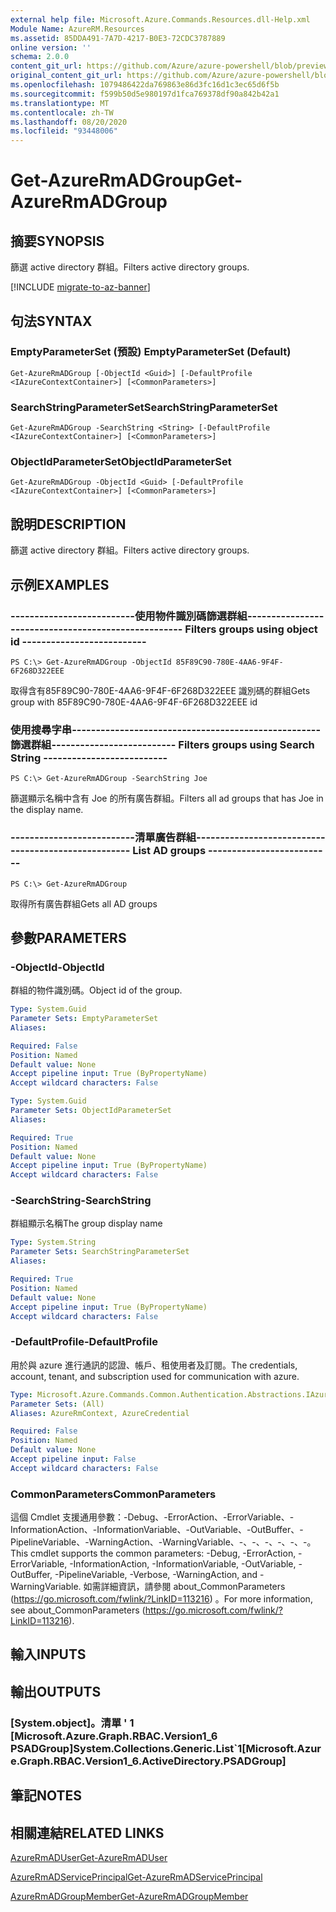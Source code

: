 ```yaml
---
external help file: Microsoft.Azure.Commands.Resources.dll-Help.xml
Module Name: AzureRM.Resources
ms.assetid: 85DDA491-7A7D-4217-B0E3-72CDC3787889
online version: ''
schema: 2.0.0
content_git_url: https://github.com/Azure/azure-powershell/blob/preview/src/ResourceManager/Resources/Commands.Resources/help/Get-AzureRmADGroup.md
original_content_git_url: https://github.com/Azure/azure-powershell/blob/preview/src/ResourceManager/Resources/Commands.Resources/help/Get-AzureRmADGroup.md
ms.openlocfilehash: 1079486422da769863e86d3fc16d1c3ec65d6f5b
ms.sourcegitcommit: f599b50d5e980197d1fca769378df90a842b42a1
ms.translationtype: MT
ms.contentlocale: zh-TW
ms.lasthandoff: 08/20/2020
ms.locfileid: "93448006"
---
```

# <span data-ttu-id="df051-101">Get-AzureRmADGroup</span><span class="sxs-lookup"><span data-stu-id="df051-101">Get-AzureRmADGroup</span></span>

## <span data-ttu-id="df051-102">摘要</span><span class="sxs-lookup"><span data-stu-id="df051-102">SYNOPSIS</span></span>
<span data-ttu-id="df051-103">篩選 active directory 群組。</span><span class="sxs-lookup"><span data-stu-id="df051-103">Filters active directory groups.</span></span>

[!INCLUDE [migrate-to-az-banner](../../includes/migrate-to-az-banner.md)]

## <span data-ttu-id="df051-104">句法</span><span class="sxs-lookup"><span data-stu-id="df051-104">SYNTAX</span></span>

### <span data-ttu-id="df051-105">EmptyParameterSet (預設) </span><span class="sxs-lookup"><span data-stu-id="df051-105">EmptyParameterSet (Default)</span></span>
```
Get-AzureRmADGroup [-ObjectId <Guid>] [-DefaultProfile <IAzureContextContainer>] [<CommonParameters>]
```

### <span data-ttu-id="df051-106">SearchStringParameterSet</span><span class="sxs-lookup"><span data-stu-id="df051-106">SearchStringParameterSet</span></span>
```
Get-AzureRmADGroup -SearchString <String> [-DefaultProfile <IAzureContextContainer>] [<CommonParameters>]
```

### <span data-ttu-id="df051-107">ObjectIdParameterSet</span><span class="sxs-lookup"><span data-stu-id="df051-107">ObjectIdParameterSet</span></span>
```
Get-AzureRmADGroup -ObjectId <Guid> [-DefaultProfile <IAzureContextContainer>] [<CommonParameters>]
```

## <span data-ttu-id="df051-108">說明</span><span class="sxs-lookup"><span data-stu-id="df051-108">DESCRIPTION</span></span>
<span data-ttu-id="df051-109">篩選 active directory 群組。</span><span class="sxs-lookup"><span data-stu-id="df051-109">Filters active directory groups.</span></span>

## <span data-ttu-id="df051-110">示例</span><span class="sxs-lookup"><span data-stu-id="df051-110">EXAMPLES</span></span>

### <span data-ttu-id="df051-111">--------------------------使用物件識別碼篩選群組--------------------------</span><span class="sxs-lookup"><span data-stu-id="df051-111">--------------------------  Filters groups using object id  --------------------------</span></span>
```
PS C:\> Get-AzureRmADGroup -ObjectId 85F89C90-780E-4AA6-9F4F-6F268D322EEE
```

<span data-ttu-id="df051-112">取得含有85F89C90-780E-4AA6-9F4F-6F268D322EEE 識別碼的群組</span><span class="sxs-lookup"><span data-stu-id="df051-112">Gets group with 85F89C90-780E-4AA6-9F4F-6F268D322EEE id</span></span>

### <span data-ttu-id="df051-113">使用搜尋字串----------------------------------------------------篩選群組</span><span class="sxs-lookup"><span data-stu-id="df051-113">--------------------------  Filters groups using Search String  --------------------------</span></span>
```
PS C:\> Get-AzureRmADGroup -SearchString Joe
```

<span data-ttu-id="df051-114">篩選顯示名稱中含有 Joe 的所有廣告群組。</span><span class="sxs-lookup"><span data-stu-id="df051-114">Filters all ad groups that has Joe in the display name.</span></span>

### <span data-ttu-id="df051-115">--------------------------清單廣告群組--------------------------</span><span class="sxs-lookup"><span data-stu-id="df051-115">--------------------------  List AD groups  --------------------------</span></span>
```
PS C:\> Get-AzureRmADGroup
```

<span data-ttu-id="df051-116">取得所有廣告群組</span><span class="sxs-lookup"><span data-stu-id="df051-116">Gets all AD groups</span></span>

## <span data-ttu-id="df051-117">參數</span><span class="sxs-lookup"><span data-stu-id="df051-117">PARAMETERS</span></span>

### <span data-ttu-id="df051-118">-ObjectId</span><span class="sxs-lookup"><span data-stu-id="df051-118">-ObjectId</span></span>
<span data-ttu-id="df051-119">群組的物件識別碼。</span><span class="sxs-lookup"><span data-stu-id="df051-119">Object id of the group.</span></span>

```yaml
Type: System.Guid
Parameter Sets: EmptyParameterSet
Aliases: 

Required: False
Position: Named
Default value: None
Accept pipeline input: True (ByPropertyName)
Accept wildcard characters: False
```

```yaml
Type: System.Guid
Parameter Sets: ObjectIdParameterSet
Aliases: 

Required: True
Position: Named
Default value: None
Accept pipeline input: True (ByPropertyName)
Accept wildcard characters: False
```

### <span data-ttu-id="df051-120">-SearchString</span><span class="sxs-lookup"><span data-stu-id="df051-120">-SearchString</span></span>
<span data-ttu-id="df051-121">群組顯示名稱</span><span class="sxs-lookup"><span data-stu-id="df051-121">The group display name</span></span>

```yaml
Type: System.String
Parameter Sets: SearchStringParameterSet
Aliases: 

Required: True
Position: Named
Default value: None
Accept pipeline input: True (ByPropertyName)
Accept wildcard characters: False
```

### <span data-ttu-id="df051-122">-DefaultProfile</span><span class="sxs-lookup"><span data-stu-id="df051-122">-DefaultProfile</span></span>
<span data-ttu-id="df051-123">用於與 azure 進行通訊的認證、帳戶、租使用者及訂閱。</span><span class="sxs-lookup"><span data-stu-id="df051-123">The credentials, account, tenant, and subscription used for communication with azure.</span></span>

```yaml
Type: Microsoft.Azure.Commands.Common.Authentication.Abstractions.IAzureContextContainer
Parameter Sets: (All)
Aliases: AzureRmContext, AzureCredential

Required: False
Position: Named
Default value: None
Accept pipeline input: False
Accept wildcard characters: False
```

### <span data-ttu-id="df051-124">CommonParameters</span><span class="sxs-lookup"><span data-stu-id="df051-124">CommonParameters</span></span>
<span data-ttu-id="df051-125">這個 Cmdlet 支援通用參數：-Debug、-ErrorAction、-ErrorVariable、-InformationAction、-InformationVariable、-OutVariable、-OutBuffer、-PipelineVariable、-WarningAction、-WarningVariable、-、-、-、-、-、-。</span><span class="sxs-lookup"><span data-stu-id="df051-125">This cmdlet supports the common parameters: -Debug, -ErrorAction, -ErrorVariable, -InformationAction, -InformationVariable, -OutVariable, -OutBuffer, -PipelineVariable, -Verbose, -WarningAction, and -WarningVariable.</span></span> <span data-ttu-id="df051-126">如需詳細資訊，請參閱 about_CommonParameters (https://go.microsoft.com/fwlink/?LinkID=113216) 。</span><span class="sxs-lookup"><span data-stu-id="df051-126">For more information, see about_CommonParameters (https://go.microsoft.com/fwlink/?LinkID=113216).</span></span>

## <span data-ttu-id="df051-127">輸入</span><span class="sxs-lookup"><span data-stu-id="df051-127">INPUTS</span></span>

## <span data-ttu-id="df051-128">輸出</span><span class="sxs-lookup"><span data-stu-id="df051-128">OUTPUTS</span></span>

### <span data-ttu-id="df051-129">[System.object]。清單 ' 1 [Microsoft.Azure.Graph.RBAC.Version1_6 PSADGroup]</span><span class="sxs-lookup"><span data-stu-id="df051-129">System.Collections.Generic.List\`1[Microsoft.Azure.Graph.RBAC.Version1_6.ActiveDirectory.PSADGroup]</span></span>

## <span data-ttu-id="df051-130">筆記</span><span class="sxs-lookup"><span data-stu-id="df051-130">NOTES</span></span>

## <span data-ttu-id="df051-131">相關連結</span><span class="sxs-lookup"><span data-stu-id="df051-131">RELATED LINKS</span></span>

[<span data-ttu-id="df051-132">AzureRmADUser</span><span class="sxs-lookup"><span data-stu-id="df051-132">Get-AzureRmADUser</span></span>](./Get-AzureRmADUser.md)

[<span data-ttu-id="df051-133">AzureRmADServicePrincipal</span><span class="sxs-lookup"><span data-stu-id="df051-133">Get-AzureRmADServicePrincipal</span></span>](./Get-AzureRmADServicePrincipal.md)

[<span data-ttu-id="df051-134">AzureRmADGroupMember</span><span class="sxs-lookup"><span data-stu-id="df051-134">Get-AzureRmADGroupMember</span></span>](./Get-AzureRmADGroupMember.md)

